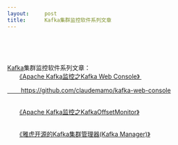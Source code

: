 ```yaml
---
layout:     post
title:      Kafka集群监控软件系列文章
---
```

<div id="article_content" class="article_content clearfix csdn-tracking-statistics" data-pid="blog" data-mod="popu_307" data-dsm="post">
								            <link rel="stylesheet" href="https://csdnimg.cn/release/phoenix/template/css/ck_htmledit_views-f76675cdea.css">
						<div class="htmledit_views" id="content_views">
                
<p><span class="wp_keywordlink_affiliate"><a href="http://www.iteblog.com/archives/tag/kafka" rel="nofollow" title=""></a></span><br></p>
<p><br></p>
<p><span class="wp_keywordlink_affiliate"><a href="http://www.iteblog.com/archives/tag/kafka" rel="nofollow" title="">Kafka</a></span>集群监控软件系列文章：<br>
　　<a href="http://www.iteblog.com/archives/1084" rel="nofollow" title="">《Apache Kafka监控之Kafka Web Console》 
<br></a></p>
<p><a href="http://www.iteblog.com/archives/1084" rel="nofollow" title="">        https://github.com/claudemamo/kafka-web-console<br></a></p>
<p><br>
　　<a href="http://www.iteblog.com/archives/1083" rel="nofollow" title="">《Apache Kafka监控之KafkaOffsetMonitor》</a></p>
<p><a href="http://www.iteblog.com/archives/1083" rel="nofollow" title=""></a><br>
　　<a href="http://www.iteblog.com/archives/1264" rel="nofollow" title="">《雅虎开源的Kafka集群管理器(Kafka Manager)》</a></p>
<p><br></p>
            </div>
                </div>